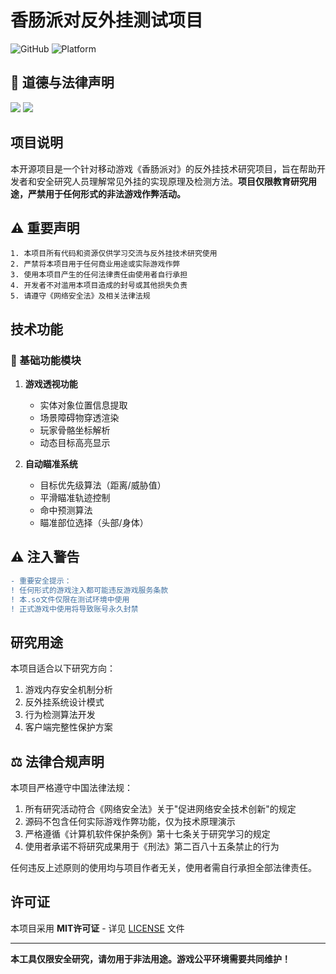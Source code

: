 # 香肠派对反外挂测试项目

![GitHub](https://img.shields.io/badge/license-MIT-green)
![Platform](https://img.shields.io/badge/platform-Android-blue)

## 🔞 道德与法律声明
![](https://img.shields.io/badge/用途-安全研究-red)
![](https://img.shields.io/badge/禁止-游戏作弊-black)

## 项目说明

本开源项目是一个针对移动游戏《香肠派对》的反外挂技术研究项目，旨在帮助开发者和安全研究人员理解常见外挂的实现原理及检测方法。**项目仅限教育研究用途，严禁用于任何形式的非法游戏作弊活动。**

## ⚠️ 重要声明

```text
1. 本项目所有代码和资源仅供学习交流与反外挂技术研究使用
2. 严禁将本项目用于任何商业用途或实际游戏作弊
3. 使用本项目产生的任何法律责任由使用者自行承担
4. 开发者不对滥用本项目造成的封号或其他损失负责
5. 请遵守《网络安全法》及相关法律法规
```

## 技术功能

### 🎯 基础功能模块
1. **游戏透视功能**
   - 实体对象位置信息提取
   - 场景障碍物穿透渲染
   - 玩家骨骼坐标解析
   - 动态目标高亮显示

2. **自动瞄准系统**
   - 目标优先级算法（距离/威胁值）
   - 平滑瞄准轨迹控制
   - 命中预测算法
   - 瞄准部位选择（头部/身体）
## ⚠️ 注入警告

```diff
- 重要安全提示：
! 任何形式的游戏注入都可能违反游戏服务条款
! 本.so文件仅限在测试环境中使用
! 正式游戏中使用将导致账号永久封禁
```

## 研究用途

本项目适合以下研究方向：
1. 游戏内存安全机制分析
2. 反外挂系统设计模式
3. 行为检测算法开发
4. 客户端完整性保护方案

## ⚖️ 法律合规声明

本项目严格遵守中国法律法规：
1. 所有研究活动符合《网络安全法》关于"促进网络安全技术创新"的规定
2. 源码不包含任何实际游戏作弊功能，仅为技术原理演示
3. 严格遵循《计算机软件保护条例》第十七条关于研究学习的规定
4. 使用者承诺不将研究成果用于《刑法》第二百八十五条禁止的行为

任何违反上述原则的使用均与项目作者无关，使用者需自行承担全部法律责任。

## 许可证

本项目采用 **MIT许可证** - 详见 [LICENSE](LICENSE) 文件

---
**本工具仅限安全研究，请勿用于非法用途。游戏公平环境需要共同维护！**
